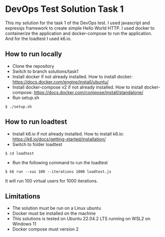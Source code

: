 # DevOps Test Solution Task 1
This my solution for the task 1 of the DevOps test.
I used javascript and expressjs framework to create simple Hello World HTTP.
I used docker to containerize the application and docker-compose to run the application.
And for the loadtest I used k6.io.

## How to run locally
- Clone the repository
- Switch to branch solutions/task1
- Install docker if not already installed. How to install docker: https://docs.docker.com/engine/install/ubuntu/
- Install docker-compose v2 if not already installed. How to install docker-compose: https://docs.docker.com/compose/install/standalone/
- Run setup.sh
```console
$ ./setup.sh
```

## How to run loadtest
- Install k6.io if not already installed. How to install k6.io: https://k6.io/docs/getting-started/installation/
- Switch to folder loadtest
```console
$ cd loadtest
```
- Run the following command to run the loadtest
```console
$ k6 run --vus 100 --iterations 1000 loadtest.js
```
It will run 100 virtual users for 1000 iterations.

## Limitations
- The solution must be run on a Linux ubuntu
- Docker must be installed on the machine
- This solutions is tested on Ubuntu 22.04.2 LTS running on WSL2 on Windows 11
- Docker compose must version 2
